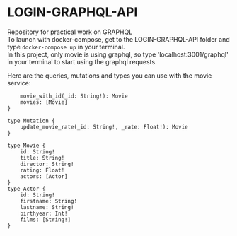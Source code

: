 # LOGIN-GRAPHQL-API
Repository for practical work on GRAPHQL  
To launch with docker-compose, get to the LOGIN-GRAPHQL-API folder and type `docker-compose up` in your terminal.  
In this project, only movie is using graphql, so type 'localhost:3001/graphql' in your terminal to start using the graphql requests.  

Here are the queries, mutations and types you can use with the movie service:  

```type Query {  
    movie_with_id(_id: String!): Movie  
    movies: [Movie]  
}  

type Mutation {  
    update_movie_rate(_id: String!, _rate: Float!): Movie  
}  

type Movie {  
    id: String!  
    title: String!  
    director: String!  
    rating: Float!  
    actors: [Actor]  
}  
type Actor {  
    id: String!  
    firstname: String!  
    lastname: String!  
    birthyear: Int!  
    films: [String!]  
}
```
